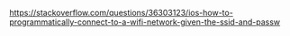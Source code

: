 https://stackoverflow.com/questions/36303123/ios-how-to-programmatically-connect-to-a-wifi-network-given-the-ssid-and-passw
